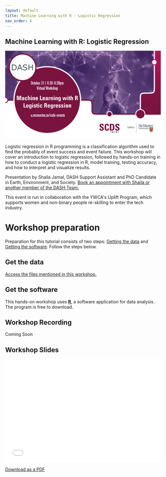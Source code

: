 ```yaml
---
layout: default
title: Machine Learning with R - Logistic Regression
nav_order: 4
---
```


## Machine Learning with R: Logistic Regression

<img src="assets/img/LRWB2.png" alt="Workshop Title Slide" width="720">

Logistic regression in R programming is a classification algorithm used to find the probably of event success and event failure. This workshop will cover an introduction to logistic regression, followed by hands-on training in how to conduct a logistic regression in R, model training, testing accuracy, and how to interpret and visualize results.

Presentation by Shaila Jamal, DASH Support Assistant and PhD Candidate in Earth, Environment, and Society.
[Book an appointment with Shaila or another member of the DASH Team.](https://library.mcmaster.ca/services/dash)

This event is run in collaboration with the YWCA's Uplift Program, which supports women and non-binary people re-skilling to enter the tech industry. 

# Workshop preparation 

Preparation for this tutorial consists of two steps: [Getting the data](#get-the-data) and [Getting the software](#get-the-software). Follow the steps below. 
  
## Get the data

[Access the files mentioned in this workshop.](https://mcmasteru365-my.sharepoint.com/:f:/g/personal/littvs_mcmaster_ca/El_xfO9xn4ZDv4qGsQl9LCUBWxF09Om5wAFZGk05Kzybeg?e=9COMzx)

## Get the software
This hands-on workshop uses [**R**](https://www.r-project.org/), a software application for data analysis. The program is free to download.

## Workshop Recording

Coming Soon

## Workshop Slides

<div style="position:relative;padding-top:66.25%;">
<iframe src="//docs.google.com/viewer?url=https://github.com/scds/dash-webinars/raw/main/assets/docs/LogisticSlides.pdf?dl=0&hl=en_US&embedded=true" class="gde-frame" style="position:absolute;top:0;left:0;width:100%;height:100%;border:none;" scrolling="no"></iframe>
</div>

[Download as a PDF](https://mcmasteru365-my.sharepoint.com/:f:/g/personal/littvs_mcmaster_ca/El_xfO9xn4ZDv4qGsQl9LCUBWxF09Om5wAFZGk05Kzybeg?e=9COMzx)
<br>
